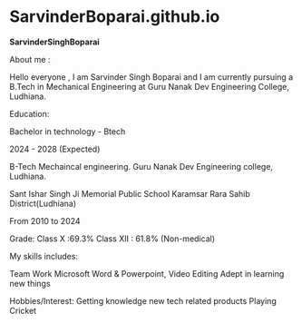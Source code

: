 # SarvinderBoparai.github.io
**SarvinderSinghBoparai**  

About me :

Hello everyone , I am Sarvinder Singh Boparai and I am currently pursuing a B.Tech in Mechanical Engineering at Guru Nanak Dev Engineering College, Ludhiana.

Education:

Bachelor in technology - Btech

2024 - 2028 (Expected)

B-Tech Mechaincal engineering. Guru Nanak Dev Engineering college, Ludhiana.

Sant Ishar Singh Ji Memorial Public School Karamsar Rara Sahib District(Ludhiana)

From 2010 to 2024

Grade: Class X :69.3% Class XII : 61.8% (Non-medical)

My skills includes:

Team Work Microsoft Word & Powerpoint, Video Editing Adept in learning new things

Hobbies/Interest: Getting knowledge new tech related products Playing Cricket
